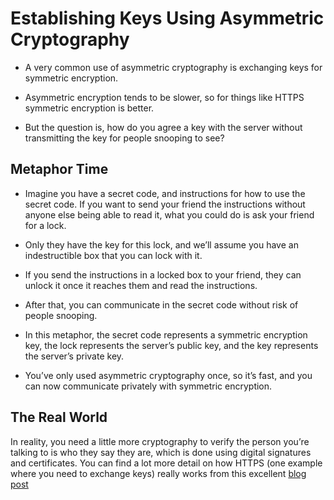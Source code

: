 # Establishing Keys Using Asymmetric Cryptography 

- A very common use of asymmetric cryptography is exchanging keys for symmetric encryption.

- Asymmetric encryption tends to be slower, so for things like HTTPS symmetric encryption is better.

- But the question is, how do you agree a key with the server without transmitting the key for people snooping to see?

## Metaphor Time

- Imagine you have a secret code, and instructions for how to use the secret code. If you want to send your friend the instructions without anyone else being able to read it, what you could do is ask your friend for a lock.

- Only they have the key for this lock, and we’ll assume you have an indestructible box that you can lock with it. 

- If you send the instructions in a locked box to your friend, they can unlock it once it reaches them and read the instructions.

- After that, you can communicate in the secret code without risk of people snooping.

- In this metaphor, the secret code represents a symmetric encryption key, the lock represents the server’s public key, and the key represents the server’s private key.

- You’ve only used asymmetric cryptography once, so it’s fast, and you can now communicate privately with symmetric encryption.

## The Real World

In reality, you need a little more cryptography to verify the person you’re talking to is who they say they are, which is done using digital signatures and certificates. You can find a lot more detail on how HTTPS (one example where you need to exchange keys) really works from this excellent [blog post](https://robertheaton.com/2014/03/27/how-does-https-actually-work/)
